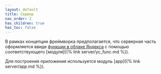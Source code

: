 ```yaml
---
layout: default
title: Сервер
nav_order: 2
has_children: true
has_toc: false
---
```


В рамках концепции фреймворка предполагается, что серверная часть оформляется ввиде 
[функции в облаке Яндекса](https://cloud.yandex.ru/services/functions) с помощью соответствующего 
[модуля]({% link server/yc_func.md %}).

Для построения приложения используется модуль [app]({% link server/app.md %}).



